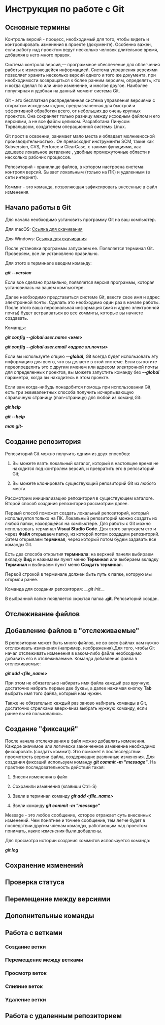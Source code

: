 # Инструкция по работе с Git

## Основные термины

Контроль версий - процесс, необходимый для того, чтобы видеть и контролировать изменения в проекте (документе). Особенно важен, если работу над проектом ведут несколько человек длительное время, добавляя в него много правок.


Система контроля версий,— программное обеспечение для облегчения работы с изменяющейся информацией. Система управления версиями позволяет хранить несколько версий одного и того же документа, при необходимости возвращаться к более ранним версиям, определять, кто и когда сделал то или иное изменение, и многое другое. Наиболее популярная и удобная на данный момент система Git.

Git - это бесплатная распределенная система управления версиями с открытым исходным кодом, предназначенная для быстрой и эффективной обработки всего, от небольших до очень крупных проектов. Она сохраняет только разницу между исходным файлом и его версиями, а не все файлы целиком. Разработана Линусом Торвальдсом, создателем операционной системы Linux.

Git прост в освоении, занимает мало места и обладает молниеносной производительностью . Он превосходит инструменты SCM, такие как Subversion, CVS, Perforce и ClearCase, с такими функциями, как дешевое локальное ветвление , удобные промежуточные области и несколько рабочих процессов.

Репозиторий - хранилище файлов, в котором настроена система контроля версий. Бывает локальным (только на ПК) и удаленным (в сети интернет).

Коммит - это команда, позволяющая зафиксировать внесенные в файл изменения.

## Начало работы в Git

Для начала необходимо установить программу Git на ваш компьютер. 

Для macOS: [Ссылка для скачивания](https://git-scm.com/download/mac)

Для Windows: [Ссылка для скачивания](https://git-scm.com/download/win)

После установки программы запускаем ее. Появляется терминал Git. Проверяем, все ли установлено правильно. 

Для этого в терминале вводим команду:

*__git --version__* 

Если все сделано правильно, появляется версия программы, которая установилась на вашем компьютере.

Далее необходимо представиться системе Git, ввести свое имя и адрес электронной почты. Сделать это необходимо один раз в начале работы. После этого ваша персональная информация (имя и адрес электронной почты) будет встраиваться во все коммиты, которые вы начнете создавать.

Команды:

*__git config --global user.name <имя>__*

*__git config --global user.email <адрес эл.почты>__*

Если вы используете опцию *__--global__*, Git всегда будет использовать эту информацию для всего, что вы делаете в этой системе. Если вы хотите переопределить это с другим именем или адресом электронной почты для определенных проектов, вы можете запустить команду без *__--global__* параметра, когда вы находитесь в этом проекте.

Если вам когда-нибудь понадобится помощь при использовании Git, есть три эквивалентных способа получить исчерпывающую справочную страницу (man-страницу) для любой из команд Git:

*__git help <verb>__*

*__git <verb> --help__*

*__man git-<verb>__*

## Создание репозитория

Репозиторий Git можно получить одним из двух способов:


1. Вы можете взять локальный каталог, который в настоящее время не находится под контролем версий, и превратить его в репозиторий Git;


2. Вы можете клонировать существующий репозиторий Git из любого места.


Рассмотрим инициализацию репозитория в существующем каталоге. Второй способ создания репозитория рассмотрим далее.


Первый способ поможет создать локальный репозиторий, который используется только на ПК. Локальный репозиторий можно создать из любой папки, находящейся на компьютере.
Для работы с Git можно использовать терминал __Visuai Studio Code__. Для этого запускаем его и через __Файл__ открываем папку, из которой потом создадим репозиторий. Затем открываем __терминал__, через который потом будем задавать все команды Git.


Есть два способа открытия __терминала__: на верхней панели выбираем вкладку __Вид__ и нажимаем пункт меню __Терминал__ или выбираем вкладку __Терминал__ и выбираем пункт меню __Создать терминал__.


Первой строкой в терминале должен быть путь к папке, которую мы открыли ранее. 


Команда для создания репозитория:
*__git init*__

В выбранной папке появляется скрытая папка __.git__. Репозиторий создан.

## Отслеживание файлов
## Добавление файлов в "отслеживаемые"

В репозитории может быть много файлов, не во всех файлах нам нужно отслеживать изменения (например, изображения).Для того, чтобы Git начал отслеживать изменения в каком-либо файле необходимо добавить его в отслеживаемые. 
Команда добавления файла в отслеживаемые:

*__git add <file_name>__*

При этом не обязательно набирать имя файла каждый раз вручную, достаточно набрать первые две буквы, а далее нажимая кнопку __Tab__ выбрать имя того файла, который нам нужен.

Также не обязательно каждый раз заново набирать команды в Git, достаточно стрелками вверх-вниз выбрать нужную команду, если ранее вы ей пользовались.
## Создание "фиксаций"

После начала отслеживания в файл можно добавлять изменения. Каждое значимое или логически законченное изменение необходимо фиксировать (создать коммит). Это поможет в послеследствии просмотреть версии файла, создержащие различные изменения. Для создания фиксаций используем команду *__git commit -m "message"__*.
На практике последовательность действий такая:

1. Внесли изменения в файл

2. Сохранили изменения (клавиши Ctrl+S)

3. Ввели в терминал команду *__git add <file_name>__*

4. Ввели команду *__git commit -m "message"__*

Message - это любое сообщение, которое отражает суть внесенных изменений. Чем понятнее и точнее сообщение, тем легче будет в последствии другим членам команды, работающим над проектом понимать, какие изменения были добавлены.

Для просмотра истории создания коммитов используется команда:

*__git log__*
## Сохранение изменений

## Проверка статуса

## Перемещение между версиями

## Дополнительные команды

## Работа с ветками

### Создание ветки

### Перемещение между ветками

### Просмотр веток

### Слияние веток

### Удаление ветки

## Работа с удаленным репозиторием





